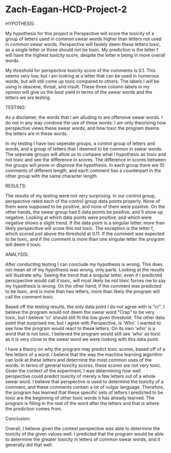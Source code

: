 # Zach-Eagan-HCD-Project-2

HYPOTHESIS:

My hypothesis for this project is Perspective will score the toxicity of a group of letters used in common swear words higher than letters not used in common swear words. Perspective will faslely deem these letters toxic, as a single letter or three should not be toxic. My prediction is the letter f will have the highest toxicity score, despite the letter e being in more overall words. 

My threshold for perspective toxicity score of the comments is 0.1. This seems very low, but I am looking at a letter that can be used in numerous words, but will still come up toxic compared to others. The labels I will be using is obscene, threat, and insult. These three column labels in my opinion will give us the best yield in terms of the swear words and the letters we are testing.

TESTING:

As a disclamer, the words that I am alluding to are offensive swear words. I do not in any way condone the use of these words. I am only theorizing how perspective views these swear words, and how toxic the program deems the letters are in these words.

In my testing I have two seperate groups, a control group of letters and words, and a group of letters that I deemed to be common in swear words. The seperate groups will allow us to compare what I hypothesis as toxic and not toxic and see the difference in scores. The difference in scores between the groups will prove or disprove the hypothesis. In each group there are 10 comments of different length, and each comment has a counterpart in the other group with the same character length.

RESULTS:

The results of my testing were not very surprising. In our control group, perspective rated each of the control group data points properly. None of them were supposed to be positive, and none of them were positive. On the other hands, the swear group had 5 data points be positive, and 5 show up negative. Looking at which data points were positive, and which were negative shows a slight trend. If the data point is a singular letter, more than likely perspecitive will score this not toxic. The exception is the letter f, which scored just above the threshold at 0.11. If the comment was expected to be toxic, and if the comment is more than one singular letter the program will deem it toxic.


ANALYSIS:

After conducting testing I can conclude my hypothesis is wrong. This does not mean all of my hypothesis was wrong, only parts. Looking at the results will illustrate why. Seeing the trend that a singular letter, even if I predicted perscpective would call it toxic, will most likely be not toxic forces me to say my hypothesis is wrong. On the other hand, if the comment was predicted to be toxic, and is more than two letters, more than likely the program will call the comment toxic.

Based off the testing results, the only data point I do not agree with is "cr". I believe the program would not deem the swear word "Crap" to be very toxic, but I believe 'cr' should still fit the low given threshold. The other data point that surprised me, but I agree with Perspective, is 'Who'. I wanted to see how the program would react to these letters. On its own 'who' is a word that is not toxic. I believed the program would still see 'who' as toxic as it is very close to the swear word we were looking with this data point.

I have a theory on why the program may predict toxic scores, based off of a few letters of a word. I believe that the way the machine learning algorithm can look at these letters and determine the most common uses of the words. In terms of general toxicity scores, these scores are not very toxic. Given the context of the experiment, I was determining how well perspective could predict toxicity of merely a few letters out of a whole swear word. I believe that perspective is used to determine the toxicity of a comment, and these comments contain a lot of vulgar language. Therefore, the program has learned that these specific sets of letters I predicted to be toxic are the beginning of other toxic words it has already learned. The program is filling in the rest of the word after the letters and that is where the prediction comes from. 

Conclusion:

Overall, I believe given the context perspective was able to determine the toxicity of the given values well. I predicted that the program would be able to determine the greater toxicity in letters of common swear words, and it generally did that well. 
